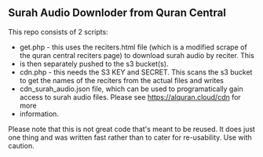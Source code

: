 ## Surah Audio Downloder from Quran Central

This repo consists of 2 scripts:

* get.php - this uses the reciters.html file (which is a modified scrape of the quran central reciters page) to download surah audio by reciter. This
* is then separately pushed to the s3 bucket(s).
* cdn.php - this needs the S3 KEY and SECRET. This scans the s3 bucket to get the names of the reciters from the actual files and writes
* cdn_surah_audio.json file, which can be used to programatically gain access to surah audio files. Please see https://alquran.cloud/cdn for more
* information.

Please note that this is not great code that's meant to be reused. It does just one thing and was written fast rather than to cater for re-usability.
Use with caution.
